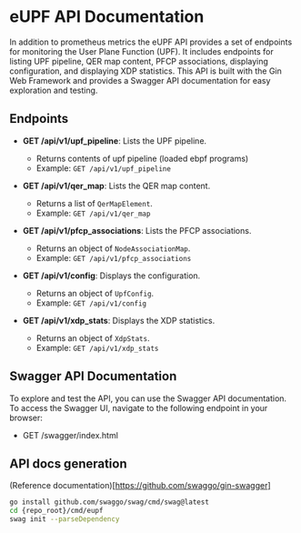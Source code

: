 # eUPF API Documentation

In addition to prometheus metrics the eUPF API provides a set of endpoints for monitoring the User Plane Function (UPF). It includes endpoints for listing UPF pipeline, QER map content, PFCP associations, displaying configuration, and displaying XDP statistics. This API is built with the Gin Web Framework and provides a Swagger API documentation for easy exploration and testing.

## Endpoints

- **GET /api/v1/upf_pipeline**: Lists the UPF pipeline.
    - Returns contents of upf pipeline (loaded ebpf programs)
    - Example: `GET /api/v1/upf_pipeline`

- **GET /api/v1/qer_map**: Lists the QER map content.
    - Returns a list of `QerMapElement`.
    - Example: `GET /api/v1/qer_map`

- **GET /api/v1/pfcp_associations**: Lists the PFCP associations.
    - Returns an object of `NodeAssociationMap`.
    - Example: `GET /api/v1/pfcp_associations`

- **GET /api/v1/config**: Displays the configuration.
    - Returns an object of `UpfConfig`.
    - Example: `GET /api/v1/config`

- **GET /api/v1/xdp_stats**: Displays the XDP statistics.
    - Returns an object of `XdpStats`.
    - Example: `GET /api/v1/xdp_stats`

## Swagger API Documentation

To explore and test the API, you can use the Swagger API documentation. To access the Swagger UI, navigate to the following endpoint in your browser:

- GET /swagger/index.html

## API docs generation 
(Reference documentation)[https://github.com/swaggo/gin-swagger]
```bash
go install github.com/swaggo/swag/cmd/swag@latest
cd {repo_root}/cmd/eupf
swag init --parseDependency
```
